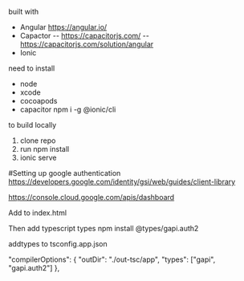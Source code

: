 built with
- Angular https://angular.io/
- Capactor
-- https://capacitorjs.com/
-- https://capacitorjs.com/solution/angular
- Ionic


need to install 
- node
- xcode
- cocoapods
- capacitor
  npm i -g @ionic/cli


to build locally 
1. clone repo
2. run npm install
3. ionic serve


#Setting up google authentication
https://developers.google.com/identity/gsi/web/guides/client-library

https://console.cloud.google.com/apis/dashboard


Add to index.html
<script src="https://accounts.google.com/gsi/client" async defer></script>

Then add typescript types
npm install @types/gapi.auth2

addtypes to tsconfig.app.json

  "compilerOptions": {
    "outDir": "./out-tsc/app",
    "types": ["gapi", "gapi.auth2"]
  },

